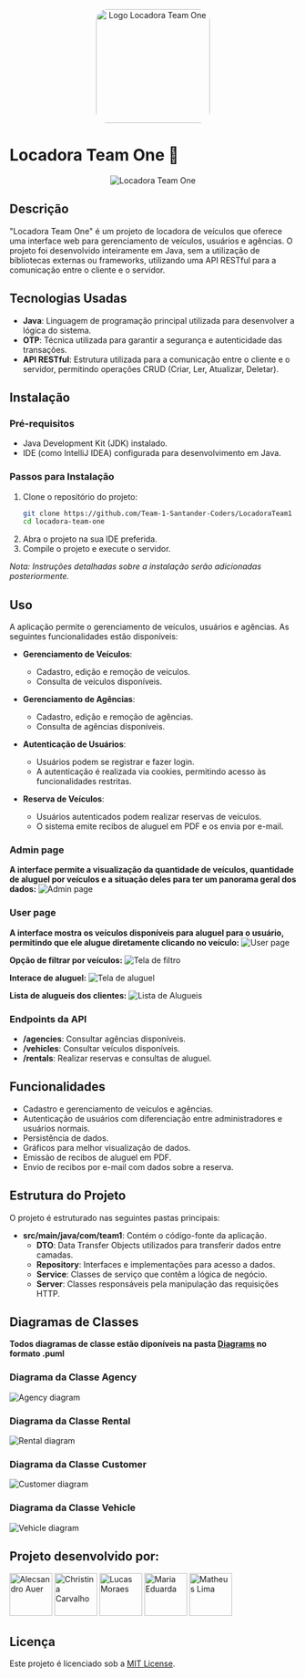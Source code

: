 <p align="center">
  <img alt="Logo Locadora Team One" src="/images/logo.png" style="width: 200px; border-radius: 20px; margin: auto; border-radius: 20px">
</p>

# Locadora Team One 🚗

<p align="center">
  <img src="images/landingpage.gif" alt="Locadora Team One" style="margin: auto;">
</p>

## Descrição
"Locadora Team One" é um projeto de locadora de veículos que oferece uma interface web para gerenciamento de veículos, usuários e agências. O projeto foi desenvolvido inteiramente em Java, sem a utilização de bibliotecas externas ou frameworks, utilizando uma API RESTful para a comunicação entre o cliente e o servidor.

## Tecnologias Usadas
- **Java**: Linguagem de programação principal utilizada para desenvolver a lógica do sistema.
- **OTP**: Técnica utilizada para garantir a segurança e autenticidade das transações.
- **API RESTful**: Estrutura utilizada para a comunicação entre o cliente e o servidor, permitindo operações CRUD (Criar, Ler, Atualizar, Deletar).

## Instalação
### Pré-requisitos
- Java Development Kit (JDK) instalado.
- IDE (como IntelliJ IDEA) configurada para desenvolvimento em Java.

### Passos para Instalação
1. Clone o repositório do projeto:
   ```bash
   git clone https://github.com/Team-1-Santander-Coders/LocadoraTeam1
   cd locadora-team-one
   ```
2. Abra o projeto na sua IDE preferida.
3. Compile o projeto e execute o servidor.

*Nota: Instruções detalhadas sobre a instalação serão adicionadas posteriormente.*

## Uso
A aplicação permite o gerenciamento de veículos, usuários e agências. As seguintes funcionalidades estão disponíveis:

- **Gerenciamento de Veículos**:
    - Cadastro, edição e remoção de veículos.
    - Consulta de veículos disponíveis.

- **Gerenciamento de Agências**:
    - Cadastro, edição e remoção de agências.
    - Consulta de agências disponíveis.

- **Autenticação de Usuários**:
    - Usuários podem se registrar e fazer login.
    - A autenticação é realizada via cookies, permitindo acesso às funcionalidades restritas.

- **Reserva de Veículos**:
    - Usuários autenticados podem realizar reservas de veículos.
    - O sistema emite recibos de aluguel em PDF e os envia por e-mail.


### Admin page

**A interface permite a visualização da quantidade de veículos, quantidade de aluguel por veículos e a situação deles
para ter um panorama geral dos dados:**
![Admin page](images/adminpage.png)

### User page

**A interface mostra os veículos disponíveis para aluguel para o usuário, permitindo que ele alugue diretamente clicando no veículo:**
![User page](images/userpage.png)

**Opção de filtrar por veículos:**
![Tela de filtro](images/filtro.png)

**Interace de aluguel:**
![Tela de aluguel](images/aluguel.png)

**Lista de alugueis dos clientes:**
![Lista de Alugueis](images/lista_alugueis.png)

### Endpoints da API
- **/agencies**: Consultar agências disponíveis.
- **/vehicles**: Consultar veículos disponíveis.
- **/rentals**: Realizar reservas e consultas de aluguel.

## Funcionalidades
- Cadastro e gerenciamento de veículos e agências.
- Autenticação de usuários com diferenciação entre administradores e usuários normais.
- Persistência de dados.
- Gráficos para melhor visualização de dados.
- Emissão de recibos de aluguel em PDF.
- Envio de recibos por e-mail com dados sobre a reserva.

## Estrutura do Projeto
O projeto é estruturado nas seguintes pastas principais:
- **src/main/java/com/team1**: Contém o código-fonte da aplicação.
    - **DTO**: Data Transfer Objects utilizados para transferir dados entre camadas.
    - **Repository**: Interfaces e implementações para acesso a dados.
    - **Service**: Classes de serviço que contêm a lógica de negócio.
    - **Server**: Classes responsáveis pela manipulação das requisições HTTP.

## Diagramas de Classes

**Todos diagramas de classe estão diponíveis na pasta [Diagrams](/infos/Diagrams) no formato .puml**

### Diagrama da Classe Agency
![Agency diagram](images/agency.png)

### Diagrama da Classe Rental
![Rental diagram](images/rental.png)

### Diagrama da Classe Customer
![Customer diagram](images/customer.png)

### Diagrama da Classe Vehicle
![Vehicle diagram](images/vehicle.png)

## Projeto desenvolvido por:

[<img alt="Alecsandro Auer" height="75px" src="https://avatars.githubusercontent.com/u/54159302?v=4" width="75px"/>](https://github.com/aleschopf)
[<img alt="Christina Carvalho" height="75px" src="https://avatars.githubusercontent.com/u/175761726?v=4" width="75px"/>](https://github.com/ChristinaC-dev)
[<img alt="Lucas Moraes" height="75px" src="https://avatars.githubusercontent.com/u/106927402?v=4" width="75px"/>](https://github.com/lsmoraes16)
[<img alt="Maria Eduarda" height="75px" src="https://avatars.githubusercontent.com/u/134453107?v=4" width="75px"/>](https://github.com/mariaemrqs)
[<img alt="Matheus Lima" height="75px" src="https://avatars.githubusercontent.com/u/102155883?v=4" width="75px"/>](https://github.com/mathlimam)

## Licença
Este projeto é licenciado sob a [MIT License](LICENSE).

